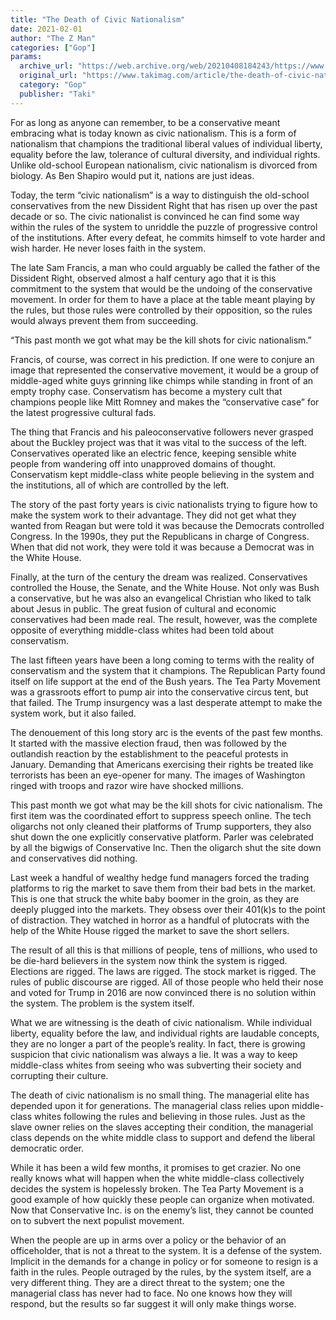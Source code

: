 ```yaml
---
title: "The Death of Civic Nationalism"
date: 2021-02-01
author: "The Z Man"
categories: ["Gop"]
params:
  archive_url: "https://web.archive.org/web/20210408184243/https://www.takimag.com/article/the-death-of-civic-nationalism/"
  original_url: "https://www.takimag.com/article/the-death-of-civic-nationalism/"
  category: "Gop"
  publisher: "Taki"
---
```


For as long as anyone can remember, to be a conservative meant embracing what is today known as civic nationalism. This is a form of nationalism that champions the traditional liberal values of individual liberty, equality before the law, tolerance of cultural diversity, and individual rights. Unlike old-school European nationalism, civic nationalism is divorced from biology. As Ben Shapiro would put it, nations are just ideas.

Today, the term “civic nationalism” is a way to distinguish the old-school conservatives from the new Dissident Right that has risen up over the past decade or so. The civic nationalist is convinced he can find some way within the rules of the system to unriddle the puzzle of progressive control of the institutions. After every defeat, he commits himself to vote harder and wish harder. He never loses faith in the system.

The late Sam Francis, a man who could arguably be called the father of the Dissident Right, observed almost a half century ago that it is this commitment to the system that would be the undoing of the conservative movement. In order for them to have a place at the table meant playing by the rules, but those rules were controlled by their opposition, so the rules would always prevent them from succeeding.

“This past month we got what may be the kill shots for civic nationalism.”

Francis, of course, was correct in his prediction. If one were to conjure an image that represented the conservative movement, it would be a group of middle-aged white guys grinning like chimps while standing in front of an empty trophy case. Conservatism has become a mystery cult that champions people like Mitt Romney and makes the “conservative case” for the latest progressive cultural fads.

The thing that Francis and his paleoconservative followers never grasped about the Buckley project was that it was vital to the success of the left. Conservatives operated like an electric fence, keeping sensible white people from wandering off into unapproved domains of thought. Conservatism kept middle-class white people believing in the system and the institutions, all of which are controlled by the left.

The story of the past forty years is civic nationalists trying to figure how to make the system work to their advantage. They did not get what they wanted from Reagan but were told it was because the Democrats controlled Congress. In the 1990s, they put the Republicans in charge of Congress. When that did not work, they were told it was because a Democrat was in the White House.

Finally, at the turn of the century the dream was realized. Conservatives controlled the House, the Senate, and the White House. Not only was Bush a conservative, but he was also an evangelical Christian who liked to talk about Jesus in public. The great fusion of cultural and economic conservatives had been made real. The result, however, was the complete opposite of everything middle-class whites had been told about conservatism.

The last fifteen years have been a long coming to terms with the reality of conservatism and the system that it champions. The Republican Party found itself on life support at the end of the Bush years. The Tea Party Movement was a grassroots effort to pump air into the conservative circus tent, but that failed. The Trump insurgency was a last desperate attempt to make the system work, but it also failed.

The denouement of this long story arc is the events of the past few months. It started with the massive election fraud, then was followed by the outlandish reaction by the establishment to the peaceful protests in January. Demanding that Americans exercising their rights be treated like terrorists has been an eye-opener for many. The images of Washington ringed with troops and razor wire have shocked millions.

This past month we got what may be the kill shots for civic nationalism. The first item was the coordinated effort to suppress speech online. The tech oligarchs not only cleaned their platforms of Trump supporters, they also shut down the one explicitly conservative platform. Parler was celebrated by all the bigwigs of Conservative Inc. Then the oligarch shut the site down and conservatives did nothing.

Last week a handful of wealthy hedge fund managers forced the trading platforms to rig the market to save them from their bad bets in the market. This is one that struck the white baby boomer in the groin, as they are deeply plugged into the markets. They obsess over their 401(k)s to the point of distraction. They watched in horror as a handful of plutocrats with the help of the White House rigged the market to save the short sellers.

The result of all this is that millions of people, tens of millions, who used to be die-hard believers in the system now think the system is rigged. Elections are rigged. The laws are rigged. The stock market is rigged. The rules of public discourse are rigged. All of those people who held their nose and voted for Trump in 2016 are now convinced there is no solution within the system. The problem is the system itself.

What we are witnessing is the death of civic nationalism. While individual liberty, equality before the law, and individual rights are laudable concepts, they are no longer a part of the people’s reality. In fact, there is growing suspicion that civic nationalism was always a lie. It was a way to keep middle-class whites from seeing who was subverting their society and corrupting their culture.

The death of civic nationalism is no small thing. The managerial elite has depended upon it for generations. The managerial class relies upon middle-class whites following the rules and believing in those rules. Just as the slave owner relies on the slaves accepting their condition, the managerial class depends on the white middle class to support and defend the liberal democratic order.

While it has been a wild few months, it promises to get crazier. No one really knows what will happen when the white middle-class collectively decides the system is hopelessly broken. The Tea Party Movement is a good example of how quickly these people can organize when motivated. Now that Conservative Inc. is on the enemy’s list, they cannot be counted on to subvert the next populist movement.

When the people are up in arms over a policy or the behavior of an officeholder, that is not a threat to the system. It is a defense of the system. Implicit in the demands for a change in policy or for someone to resign is a faith in the rules. People outraged by the rules, by the system itself, are a very different thing. They are a direct threat to the system; one the managerial class has never had to face. No one knows how they will respond, but the results so far suggest it will only make things worse.
